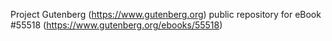Project Gutenberg (https://www.gutenberg.org) public repository for
eBook #55518 (https://www.gutenberg.org/ebooks/55518)
